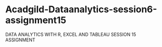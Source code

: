 # Acadgild-Dataanalytics-session6-assignment15
DATA ANALYTICS WITH R, EXCEL AND TABLEAU SESSION 15 ASSIGNMENT
